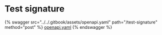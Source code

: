 # Test signature

{% swagger src="../../.gitbook/assets/openapi.yaml" path="/test-signature" method="post" %}
[openapi.yaml](../../.gitbook/assets/openapi.yaml)
{% endswagger %}
